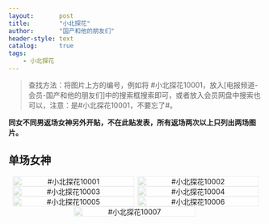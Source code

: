 ```yaml
---
layout:       post
title:        "小北探花"
author:       "国产和他的朋友们"
header-style: text
catalog:      true
tags:
    - 小北探花
---
```


> 查找方法：将图片上方的编号，例如将 #小北探花10001，放入[电报频道-会员-国产和他的朋友们]中的搜索框搜索即可，或者放入会员网盘中搜索也可以，注意：是#小北探花10001，不要忘了#。

**同女不同男返场女神另外开贴，不在此贴发表，所有返场两次以上只列出两场图片。**

## 单场女神

<div style="display: flex; justify-content: center;">
    <div style="position: relative; width: 48%; margin-right: 1%;">
        <img src="https://tanhuawanrenmigroup.top/xiaobeitanhua/xiaobeitanhua10001.jpg" style="width: 100%;"/>
        <div style="position: absolute; top: 0; left: 0; width: 100%; text-align: center; background-color: rgba(255, 255, 255, 0.7); font-size: 14px;">
            #小北探花10001
        </div>
    </div>
    <div style="position: relative; width: 48%;">
        <img src="https://tanhuawanrenmigroup.top/xiaobeitanhua/xiaobeitanhua10002.jpg" style="width: 100%;"/>
        <div style="position: absolute; top: 0; left: 0; width: 100%; text-align: center; background-color: rgba(255, 255, 255, 0.7); font-size: 14px;">
            #小北探花10002
        </div>
    </div>
</div>

<div style="display: flex; justify-content: center;">
    <div style="position: relative; width: 48%; margin-right: 1%;">
        <img src="https://tanhuawanrenmigroup.top/xiaobeitanhua/xiaobeitanhua10003.jpg" style="width: 100%;"/>
        <div style="position: absolute; top: 0; left: 0; width: 100%; text-align: center; background-color: rgba(255, 255, 255, 0.7); font-size: 14px;">
            #小北探花10003
        </div>
    </div>
    <div style="position: relative; width: 48%;">
        <img src="https://tanhuawanrenmigroup.top/xiaobeitanhua/xiaobeitanhua10004.jpg" style="width: 100%;"/>
        <div style="position: absolute; top: 0; left: 0; width: 100%; text-align: center; background-color: rgba(255, 255, 255, 0.7); font-size: 14px;">
            #小北探花10004
        </div>
    </div>
</div>

<div style="display: flex; justify-content: center;">
    <div style="position: relative; width: 48%; margin-right: 1%;">
        <img src="https://tanhuawanrenmigroup.top/xiaobeitanhua/xiaobeitanhua10005.jpg" style="width: 100%;"/>
        <div style="position: absolute; top: 0; left: 0; width: 100%; text-align: center; background-color: rgba(255, 255, 255, 0.7); font-size: 14px;">
            #小北探花10005
        </div>
    </div>
    <div style="position: relative; width: 48%;">
        <img src="https://tanhuawanrenmigroup.top/xiaobeitanhua/xiaobeitanhua10006.jpg" style="width: 100%;"/>
        <div style="position: absolute; top: 0; left: 0; width: 100%; text-align: center; background-color: rgba(255, 255, 255, 0.7); font-size: 14px;">
            #小北探花10006
        </div>
    </div>
</div>

<div style="display: flex; justify-content: center;">
    <div style="position: relative; width: 48%; margin-right: 1%;">
        <img src="https://tanhuawanrenmigroup.top/xiaobeitanhua/xiaobeitanhua10007.jpg" style="width: 100%;"/>
        <div style="position: absolute; top: 0; left: 0; width: 100%; text-align: center; background-color: rgba(255, 255, 255, 0.7); font-size: 14px;">
            #小北探花10007
        </div>
    </div>
   
</div>
